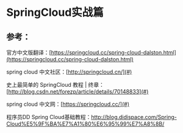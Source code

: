 # SpringCloud实战篇

## 参考：

官方中文版翻译：[https://springcloud.cc/spring-cloud-dalston.html](https://springcloud.cc/spring-cloud-dalston.html)

spring cloud 中文社区：[http://springcloud.cn/](#)

史上最简单的 SpringCloud 教程 \| 终章：[http://blog.csdn.net/forezp/article/details/70148833](#)

spring cloud 中文网：[https://springcloud.cc/](#) 

程序员DD Spring Cloud基础教程：http://blog.didispace.com/Spring-Cloud%E5%9F%BA%E7%A1%80%E6%95%99%E7%A8%8B/

